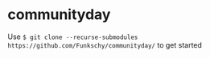 # communityday

Use ```$ git clone --recurse-submodules https://github.com/Funkschy/communityday/``` to get started
